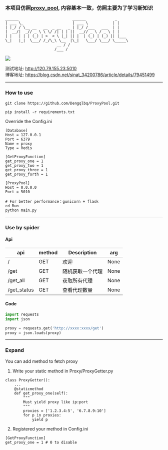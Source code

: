 ### 本项目仿照[proxy_pool](https://github.com/jhao104/proxy_pool), 内容基本一致，仿照主要为了学习新知识


    ______                        ______             _
    | ___ \_                      | ___ \           | |
    | |_/ / \__ __   __  _ __   _ | |_/ /___   ___  | |
    |  __/|  _// _ \ \ \/ /| | | ||  __// _ \ / _ \ | |
    | |   | | | (_) | >  < \ |_| || |  | (_) | (_) || |___
    \_|   |_|  \___/ /_/\_\ \__  |\_|   \___/ \___/ \_____\
                           __ / /
                          /___ /

![](https://img.shields.io/badge/Python-3.x-blue.svg)

测试地址: http://120.79.155.23:5010<br>
博客地址: https://blog.csdn.net/sinat_34200786/article/details/79451499

---
### How to use
```
git clone https://github.com/Dengqlbq/ProxyPool.git
```
```
pip install -r requirements.txt
```

Override the Config.ini

```
[Database]
Host = 127.0.0.1
Port = 6379
Name = proxy
Type = Redis

[GetProxyFunction]
get_proxy_one = 1 
get_proxy_two = 1
get_proxy_three = 1
get_proxy_forth = 1

[ProxyPool]
Host = 0.0.0.0 
Port = 5010
```
```
# For better performance：gunicorn + flask
cd Run
python main.py
```

---
### Use by spider

#### Api

| api | method | Description | arg|
| ----| ---- | ---- | ----|
| / | GET | 欢迎 | None |
| /get | GET | 随机获取一个代理 | None|
| /get_all | GET | 获取所有代理 |None|
| /get_status | GET | 查看代理数量 |None|

#### Code

```python
import requests
import json

proxy = requests.get('http://xxxx:xxxx/get')
proxy = json.loads(proxy)
```

---
### Expand
You can add method to fetch proxy

1. Write your static method in Proxy/ProxyGetter.py

```
class ProxyGetter():
    ...
    @staticmethod
    def get_proxy_one(self):
        """
        Must yield proxy like ip:port
        """
        proxies = ['1.2.3.4:5', '6.7.8.9:10']
        for p in proxies:
            yield p
 ```

2. Registered your method in Config.ini
```
[GetProxyFunction]
get_proxy_one = 1 # 0 to disable
```


